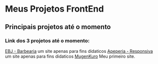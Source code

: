 # Meus Projetos FrontEnd
## Principais projetos até o momento

### Link dos 3 projetos até o momento:
[EBJ - Barbearia](https://ebj-barbearia.vercel.app/) um site apenas para fins didaticos
[Apeperia - Responsiva](https://apeperia-responsiva.vercel.app/) um site apenas para fins didaticos
[MugenKuro](https://mugenkuro.vercel.app/) Meu primeiro site.
